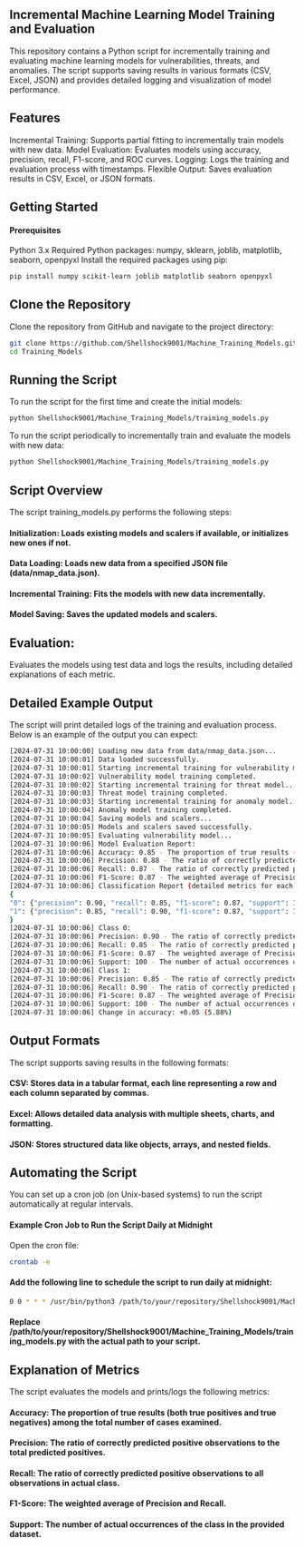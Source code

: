 ## Incremental Machine Learning Model Training and Evaluation
This repository contains a Python script for incrementally training and evaluating machine learning models for vulnerabilities, threats, and anomalies. The script supports saving results in various formats (CSV, Excel, JSON) and provides detailed logging and visualization of model performance.

## Features
Incremental Training: Supports partial fitting to incrementally train models with new data.
Model Evaluation: Evaluates models using accuracy, precision, recall, F1-score, and ROC curves.
Logging: Logs the training and evaluation process with timestamps.
Flexible Output: Saves evaluation results in CSV, Excel, or JSON formats.

## Getting Started
#### Prerequisites
Python 3.x
Required Python packages: numpy, sklearn, joblib, matplotlib, seaborn, openpyxl
Install the required packages using pip:

```sh
pip install numpy scikit-learn joblib matplotlib seaborn openpyxl
```

## Clone the Repository
Clone the repository from GitHub and navigate to the project directory:

```sh
git clone https://github.com/Shellshock9001/Machine_Training_Models.git
cd Training_Models
```
## Running the Script
To run the script for the first time and create the initial models:

```sh
python Shellshock9001/Machine_Training_Models/training_models.py
```

To run the script periodically to incrementally train and evaluate the models with new data:

```sh
python Shellshock9001/Machine_Training_Models/training_models.py
```

## Script Overview
The script training_models.py performs the following steps:

#### Initialization: Loads existing models and scalers if available, or initializes new ones if not.
#### Data Loading: Loads new data from a specified JSON file (data/nmap_data.json).  
#### Incremental Training: Fits the models with new data incrementally.  
#### Model Saving: Saves the updated models and scalers.  

## Evaluation:
Evaluates the models using test data and logs the results, including detailed explanations of each metric.

## Detailed Example Output
The script will print detailed logs of the training and evaluation process. Below is an example of the output you can expect:

```sh
[2024-07-31 10:00:00] Loading new data from data/nmap_data.json...
[2024-07-31 10:00:01] Data loaded successfully.
[2024-07-31 10:00:01] Starting incremental training for vulnerability model...
[2024-07-31 10:00:02] Vulnerability model training completed.
[2024-07-31 10:00:02] Starting incremental training for threat model...
[2024-07-31 10:00:03] Threat model training completed.
[2024-07-31 10:00:03] Starting incremental training for anomaly model...
[2024-07-31 10:00:04] Anomaly model training completed.
[2024-07-31 10:00:04] Saving models and scalers...
[2024-07-31 10:00:05] Models and scalers saved successfully.
[2024-07-31 10:00:05] Evaluating vulnerability model...
[2024-07-31 10:00:06] Model Evaluation Report:
[2024-07-31 10:00:06] Accuracy: 0.85 - The proportion of true results (both true positives and true negatives) among the total number of cases examined.
[2024-07-31 10:00:06] Precision: 0.88 - The ratio of correctly predicted positive observations to the total predicted positives.
[2024-07-31 10:00:06] Recall: 0.87 - The ratio of correctly predicted positive observations to all observations in actual class.
[2024-07-31 10:00:06] F1-Score: 0.87 - The weighted average of Precision and Recall.
[2024-07-31 10:00:06] Classification Report (detailed metrics for each class):
{
"0": {"precision": 0.90, "recall": 0.85, "f1-score": 0.87, "support": 100},
"1": {"precision": 0.85, "recall": 0.90, "f1-score": 0.87, "support": 100}
}
[2024-07-31 10:00:06] Class 0:
[2024-07-31 10:00:06] Precision: 0.90 - The ratio of correctly predicted positive observations to the total predicted positives.
[2024-07-31 10:00:06] Recall: 0.85 - The ratio of correctly predicted positive observations to all observations in actual class.
[2024-07-31 10:00:06] F1-Score: 0.87 - The weighted average of Precision and Recall.
[2024-07-31 10:00:06] Support: 100 - The number of actual occurrences of the class in the provided dataset.
[2024-07-31 10:00:06] Class 1:
[2024-07-31 10:00:06] Precision: 0.85 - The ratio of correctly predicted positive observations to the total predicted positives.
[2024-07-31 10:00:06] Recall: 0.90 - The ratio of correctly predicted positive observations to all observations in actual class.
[2024-07-31 10:00:06] F1-Score: 0.87 - The weighted average of Precision and Recall.
[2024-07-31 10:00:06] Support: 100 - The number of actual occurrences of the class in the provided dataset.
[2024-07-31 10:00:06] Change in accuracy: +0.05 (5.88%)
```
## Output Formats
The script supports saving results in the following formats:

#### CSV: Stores data in a tabular format, each line representing a row and each column separated by commas.
#### Excel: Allows detailed data analysis with multiple sheets, charts, and formatting.
#### JSON: Stores structured data like objects, arrays, and nested fields.

## Automating the Script
You can set up a cron job (on Unix-based systems) to run the script automatically at regular intervals.

#### Example Cron Job to Run the Script Daily at Midnight
Open the cron file:

```sh
crontab -e
```

#### Add the following line to schedule the script to run daily at midnight:

```sh
0 0 * * * /usr/bin/python3 /path/to/your/repository/Shellshock9001/Machine_Training_Models/training_models.py
```

#### Replace /path/to/your/repository/Shellshock9001/Machine_Training_Models/training_models.py with the actual path to your script.

## Explanation of Metrics
The script evaluates the models and prints/logs the following metrics:

#### Accuracy: The proportion of true results (both true positives and true negatives) among the total number of cases examined.
#### Precision: The ratio of correctly predicted positive observations to the total predicted positives.
#### Recall: The ratio of correctly predicted positive observations to all observations in actual class.
#### F1-Score: The weighted average of Precision and Recall.
#### Support: The number of actual occurrences of the class in the provided dataset.
